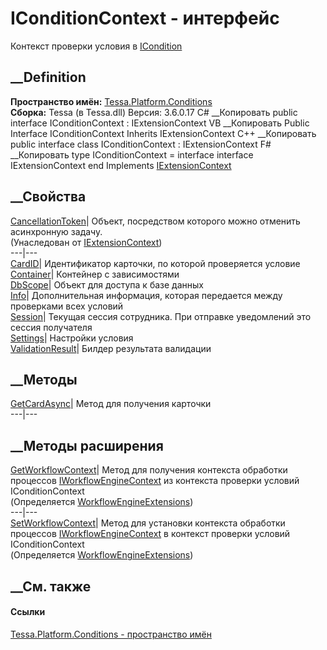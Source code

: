 # IConditionContext - интерфейс
Контекст проверки условия в
[ICondition](T_Tessa_Platform_Conditions_ICondition.htm)
##  __Definition
 **Пространство имён:**
[Tessa.Platform.Conditions](N_Tessa_Platform_Conditions.htm)  
 **Сборка:** Tessa (в Tessa.dll) Версия: 3.6.0.17
C# __Копировать
     public interface IConditionContext : IExtensionContext
VB __Копировать
     Public Interface IConditionContext
    	Inherits IExtensionContext
C++ __Копировать
     public interface class IConditionContext : IExtensionContext
F# __Копировать
     type IConditionContext = 
        interface
            interface IExtensionContext
        end
Implements
    [IExtensionContext](T_Tessa_Extensions_IExtensionContext.htm)
##  __Свойства
[CancellationToken](P_Tessa_Extensions_IExtensionContext_CancellationToken.htm)|
Объект, посредством которого можно отменить асинхронную задачу.  
(Унаследован от [IExtensionContext](T_Tessa_Extensions_IExtensionContext.htm))  
---|---  
[CardID](P_Tessa_Platform_Conditions_IConditionContext_CardID.htm)|
Идентификатор карточки, по которой проверяется условие  
[Container](P_Tessa_Platform_Conditions_IConditionContext_Container.htm)|
Контейнер с зависимостями  
[DbScope](P_Tessa_Platform_Conditions_IConditionContext_DbScope.htm)|  Объект
для доступа к базе данных  
[Info](P_Tessa_Platform_Conditions_IConditionContext_Info.htm)|
Дополнительная информация, которая передается между проверками всех условий  
[Session](P_Tessa_Platform_Conditions_IConditionContext_Session.htm)|  Текущая
сессия сотрудника. При отправке уведомлений это сессия получателя  
[Settings](P_Tessa_Platform_Conditions_IConditionContext_Settings.htm)|
Настройки условия  
[ValidationResult](P_Tessa_Platform_Conditions_IConditionContext_ValidationResult.htm)|
Билдер результата валидации  
## __Методы
[GetCardAsync](M_Tessa_Platform_Conditions_IConditionContext_GetCardAsync.htm)|
Метод для получения карточки  
---|---  
## __Методы расширения
[GetWorkflowContext](M_Tessa_Workflow_Helpful_WorkflowEngineExtensions_GetWorkflowContext.htm)|
Метод для получения контекста обработки процессов
[IWorkflowEngineContext](T_Tessa_Workflow_IWorkflowEngineContext.htm) из
контекста проверки условий IConditionContext  
(Определяется
[WorkflowEngineExtensions](T_Tessa_Workflow_Helpful_WorkflowEngineExtensions.htm))  
---|---  
[SetWorkflowContext](M_Tessa_Workflow_Helpful_WorkflowEngineExtensions_SetWorkflowContext.htm)|
Метод для установки контекста обработки процессов
[IWorkflowEngineContext](T_Tessa_Workflow_IWorkflowEngineContext.htm) в
контекст проверки условий IConditionContext  
(Определяется
[WorkflowEngineExtensions](T_Tessa_Workflow_Helpful_WorkflowEngineExtensions.htm))  
##  __См. также
#### Ссылки
[Tessa.Platform.Conditions - пространство
имён](N_Tessa_Platform_Conditions.htm)
